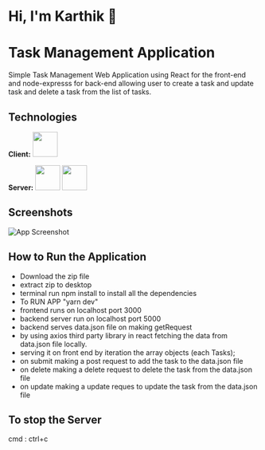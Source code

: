 


# Hi, I'm Karthik 👋

# Task Management Application
Simple Task Management Web Application using React for the front-end and node-expresss for back-end  allowing user to create a task and update task and delete a task from the list of tasks.



## Technologies

**Client:** <img width="50px" src="https://ik.imagekit.io/ybyfbcvb8/science.png?updatedAt=1692968478464"/>

**Server:** <img width="50px" src="https://ik.imagekit.io/ybyfbcvb8/nodejs.png?updatedAt=1692968478442"/> <img width="50px" src="https://ik.imagekit.io/ybyfbcvb8/expressjs_logo_icon_169185.png?updatedAt=1692968478434" margin="10px"/>

## Screenshots

![App Screenshot](https://ik.imagekit.io/ybyfbcvb8/React%20App%20-%20Google%20Chrome%2024-08-2023%2017_52_04.png?updatedAt=1692880437560)



## How to Run the Application

- Download the zip file 
- extract zip to desktop
- terminal run npm install to install all the dependencies
- To RUN APP "yarn dev"
- frontend runs on localhost port 3000
- backend server run on localhost  port 5000
- backend serves  data.json file on making getRequest
- by using axios third party library in react fetching the data from data.json file locally.
- serving it on front end by iteration the array objects (each Tasks);
- on submit making a post request to add the task to the data.json file
- on delete making a delete request to delete the task from the data.json file
- on update making a update reques to update the task from the data.json file
  
## To stop the Server
cmd : ctrl+c



